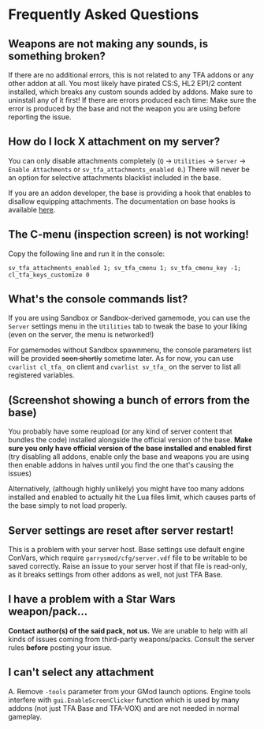 # Frequently Asked Questions

## Weapons are not making any sounds, is something broken?
If there are no additional errors, this is not related to any TFA addons or any other addon at all. You most likely have pirated CS:S, HL2 EP1/2 content installed, which breaks any custom sounds added by addons. Make sure to uninstall any of it first!
If there are errors produced each time: Make sure the error is produced by the base and not the weapon you are using before reporting the issue.

## How do I lock X attachment on my server?
You can only disable attachments completely (`Q` -> `Utilities` -> `Server` -> `Enable Attachments` or `sv_tfa_attachments_enabled 0`.) There will never be an option for selective attachments blacklist included in the base.

If you are an addon developer, the base is providing a hook that enables to disallow equipping attachments. The documentation on base hooks is available [here](../lua/tfa/documentation/tfa_hooks_custom.lua).

## The C-menu (inspection screen) is not working!
Copy the following line and run it in the console:
```
sv_tfa_attachments_enabled 1; sv_tfa_cmenu 1; sv_tfa_cmenu_key -1; cl_tfa_keys_customize 0
```

## What's the console commands list?
If you are using Sandbox or Sandbox-derived gamemode, you can use the `Server` settings menu in the `Utilities` tab to tweak the base to your liking (even on the server, the menu is networked!)

For gamemodes without Sandbox spawnmenu, the console parameters list will be provided ~~soon shortly~~ sometime later. As for now, you can use `cvarlist cl_tfa_` on client and `cvarlist sv_tfa_` on the server to list all registered variables.

## (Screenshot showing a bunch of errors from the base)
You probably have some reupload (or any kind of server content that bundles the code) installed alongside the official version of the base. __Make sure you only have official version of the base installed and enabled first__ (try disabling all addons, enable only the base and weapons you are using then enable addons in halves until you find the one that's causing the issues)

Alternatively, (although highly unlikely) you might have too many addons installed and enabled to actually hit the Lua files limit, which causes parts of the base simply to not load properly.

## Server settings are reset after server restart!
This is a problem with your server host. Base settings use default engine ConVars, which require `garrysmod/cfg/server.vdf` file to be writable to be saved correctly. Raise an issue to your server host if that file is read-only, as it breaks settings from other addons as well, not just TFA Base.

## I have a problem with a Star Wars weapon/pack...
**Contact author(s) of the said pack, not us.** We are unable to help with all kinds of issues coming from third-party weapons/packs. Consult the server rules __before__ posting your issue.

## I can't select any attachment
A. Remove `-tools` parameter from your GMod launch options. Engine tools interfere with `gui.EnableScreenClicker` function which is used by many addons (not just TFA Base and TFA-VOX) and are not needed in normal gameplay.

